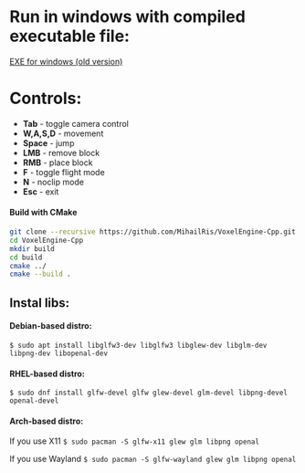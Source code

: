 # Run in windows with compiled executable file:

[EXE for windows (old version)](https://drive.google.com/file/d/1lkFc5nyYOs0Yyu1wmOoAAwEp4r9jO1tE/view?usp=sharing)<br>

# Controls:
- **Tab** - toggle camera control
- **W,A,S,D** - movement
- **Space** - jump
- **LMB** - remove block 
- **RMB** - place block
- **F** - toggle flight mode
- **N** - noclip mode
- **Esc** - exit

#### Build with CMake
```sh
git clone --recursive https://github.com/MihailRis/VoxelEngine-Cpp.git
cd VoxelEngine-Cpp
mkdir build
cd build
cmake ../
cmake --build .
```

## Instal libs:
#### Debian-based distro:
`$ sudo apt install libglfw3-dev libglfw3 libglew-dev libglm-dev libpng-dev libopenal-dev`

#### RHEL-based distro:
`$ sudo dnf install glfw-devel glfw glew-devel glm-devel libpng-devel openal-devel`

#### Arch-based distro:
If you use X11
`$ sudo pacman -S glfw-x11 glew glm libpng openal`

If you use Wayland
`$ sudo pacman -S glfw-wayland glew glm libpng openal`
